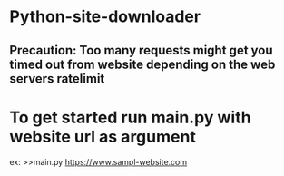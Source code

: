 # Python-site-downloader

## Precaution: Too many requests might get you timed out from website depending on the web servers ratelimit

# To get started run main.py with website url as argument

ex: >>main.py https://www.sampl-website.com
